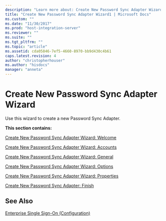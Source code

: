 ```yaml
---
description: "Learn more about: Create New Password Sync Adapter Wizard"
title: "Create New Password Sync Adapter Wizard1 | Microsoft Docs"
ms.custom: ""
ms.date: "11/30/2017"
ms.prod: "host-integration-server"
ms.reviewer: ""
ms.suite: ""
ms.tgt_pltfrm: ""
ms.topic: "article"
ms.assetid: cda05846-7ef5-4660-8970-bb9d430c4b61
caps.latest.revision: 4
author: "christopherhouser"
ms.author: "hisdocs"
manager: "anneta"
---
```

# Create New Password Sync Adapter Wizard
Use this wizard to create a new Password Sync Adapter.  
  
 **This section contains:**  
  
 [Create New Password Sync Adapter Wizard: Welcome](../core/create-new-password-sync-adapter-wizard-welcome2.md)  
  
 [Create New Password Sync Adapter Wizard: Accounts](../core/create-new-password-sync-adapter-wizard-accounts2.md)  
  
 [Create New Password Sync Adapter Wizard: General](../core/create-new-password-sync-adapter-wizard-general2.md)  
  
 [Create New Password Sync Adapter Wizard: Options](../core/create-new-password-sync-adapter-wizard-options1.md)  
  
 [Create New Password Sync Adapter Wizard: Properties](../core/create-new-password-sync-adapter-wizard-properties1.md)  
  
 [Create New Password Sync Adapter: Finish](../core/create-new-password-sync-adapter-finish2.md)  
  
## See Also  
 [Enterprise Single Sign-On (Configuration)](../core/enterprise-single-sign-on-configuration-1.md)
